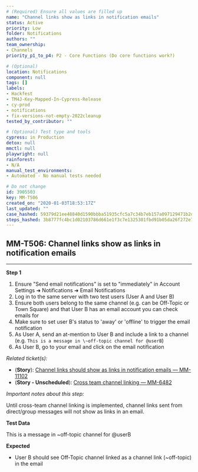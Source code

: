 ```yaml
---
# (Required) Ensure all values are filled up
name: "Channel links show as links in notification emails"
status: Active
priority: Low
folder: Notifications
authors: ""
team_ownership: 
- Channels
priority_p1_to_p4: P2 - Core Functions (Do core functions work?)

# (Optional)
location: Notifications
component: null
tags: []
labels: 
- Hackfest
- TM4J-Key-Mapped-In-Cypress-Release
- cy-prod
- notifications
- fix-versions-not-empty-2022cleanup
tested_by_contributor: ""

# (Optional) Test type and tools
cypress: in Production
detox: null
mmctl: null
playwright: null
rainforest: 
- N/A
manual_test_environments: 
- Automated - No manual tests needed

# Do not change
id: 3905503
key: MM-T506
created_on: "2020-01-03T18:53:17Z"
last_updated: ""
case_hashed: 59379d21ee48840d1590bbba51935cfc5a7c34b7eb157a097129471b2d2a5da4b83e9d618353c9ce17b64b1179b96499
steps_hashed: 3b8777fc4bc1d02103786d661e1f3c7e1325301fbd91b05da26f272e7d8b32f9c33e33209c04c5b6aac0ea6930bfd829
---
```


<!-- (Auto-generated) Based on frontmatter's "key" and "name" -->

## MM-T506: Channel links show as links in notification emails

---

**Step 1**

1. Ensure "Send email notifications" is set to "immediately" in Account Settings ➜ Notifications ➜ Email Notifications
2. Log in to the same server with two test users (User A and User B)
3. Ensure both users belong to the same channel (e.g. can be Off-Topic or Town Square) and that User B has an email account you can check emails for
4. Make sure to set user B's status to 'away' or 'offline' to trigger the email notification
5. As User A, send an at-mention to User B and include a link to a channel (e.g. `This is a message in \~off-topic channel for @userB`)
6. As User B, go to your email and click on the email notification

_Related ticket(s):_

- (**Story**): [Channel links should show as links in notification emails — MM-11102](https://mattermost.atlassian.net/browse/MM-11102)
- (**Story - Unscheduled**): [Cross team channel linking — MM-6482](https://mattermost.atlassian.net/browse/MM-6482)

_Important notes about this step:_

Until cross-team channel linking is implemented, channel links sent from direct/group messages will not show as links in an email.

**Test Data**

This is a message in \~off-topic channel for @userB

**Expected**

- User B should see Off-Topic channel linked as a channel link (\~off-topic) in the email
